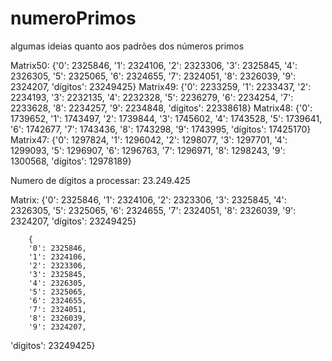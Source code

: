 # numeroPrimos

algumas ideias quanto aos padrões dos números primos

Matrix50: {'0': 2325846, '1': 2324106, '2': 2323306, '3': 2325845, '4': 2326305, '5': 2325065, '6': 2324655, '7': 2324051, '8': 2326039, '9': 2324207, 'dígitos': 23249425}
Matrix49: {'0': 2233259, '1': 2233437, '2': 2234193, '3': 2232135, '4': 2232328, '5': 2236279, '6': 2234254, '7': 2233628, '8': 2234257, '9': 2234848, 'dígitos': 22338618}
Matrix48: {'0': 1739652, '1': 1743497, '2': 1739844, '3': 1745602, '4': 1743528, '5': 1739641, '6': 1742677, '7': 1743436, '8': 1743298, '9': 1743995, 'dígitos': 17425170}
Matrix47: {'0': 1297824, '1': 1296042, '2': 1298077, '3': 1297701, '4': 1299093, '5': 1296907, '6': 1296763, '7': 1296971, '8': 1298243, '9': 1300568, 'dígitos': 12978189}


Numero de dígitos a processar: 23.249.425

Matrix: {'0': 2325846, '1': 2324106, '2': 2323306, '3': 2325845, '4': 2326305,
         '5': 2325065, '6': 2324655, '7': 2324051, '8': 2326039, '9': 2324207, 'dígitos': 23249425}

        {
        '0': 2325846,
        '1': 2324106,
        '2': 2323306,
        '3': 2325845,
        '4': 2326305,
        '5': 2325065,
        '6': 2324655,
        '7': 2324051,
        '8': 2326039,
        '9': 2324207,
  'dígitos': 23249425}
